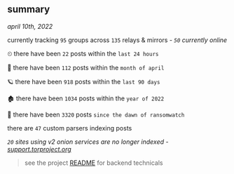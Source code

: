 
## summary
_april 10th, 2022_

currently tracking `95` groups across `135` relays & mirrors - _`50` currently online_

⏲ there have been `22` posts within the `last 24 hours`

🦈 there have been `112` posts within the `month of april`

🪐 there have been `918` posts within the `last 90 days`

🏚 there have been `1034` posts within the `year of 2022`

🦕 there have been `3320` posts `since the dawn of ransomwatch`

there are `47` custom parsers indexing posts

_`20` sites using v2 onion services are no longer indexed - [support.torproject.org](https://support.torproject.org/onionservices/v2-deprecation/)_

> see the project [README](https://github.com/thetanz/ransomwatch#ransomwatch--) for backend technicals
